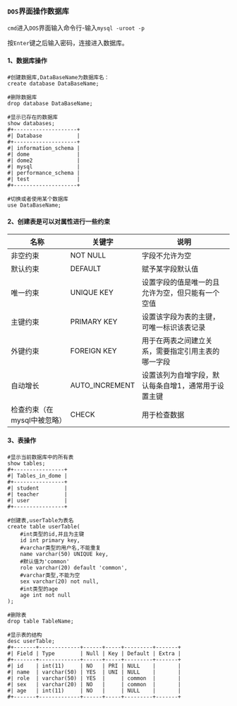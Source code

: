 ### `DOS`界面操作数据库

`cmd`进入`DOS`界面输入命令行-输入`mysql -uroot -p`

按`Enter`键之后输入密码，连接进入数据库。



#### 1、数据库操作

~~~mysql
#创建数据库,DataBaseName为数据库名：
create database DataBaseName;

#删除数据库
drop database DataBaseName;

#显示已存在的数据库
show databases;
#+--------------------+
#| Database           |
#+--------------------+
#| information_schema |
#| dome               |
#| dome2              |
#| mysql              |
#| performance_schema |
#| test               |
#+--------------------+

#切换或者使用某个数据库
use DataBaseName;
~~~



#### 2、创建表是可以对属性进行一些约束

| 名称                        | 关键字         | 说明                                                |
| --------------------------- | -------------- | --------------------------------------------------- |
| 非空约束                    | NOT NULL       | 字段不允许为空                                      |
| 默认约束                    | DEFAULT        | 赋予某字段默认值                                    |
| 唯一约束                    | UNIQUE KEY     | 设置字段的值是唯一的且允许为空，但只能有一个空值    |
| 主键约束                    | PRIMARY KEY    | 设置该字段为表的主键，可唯一标识该表记录            |
| 外键约束                    | FOREIGN KEY    | 用于在两表之间建立关系，需要指定引用主表的哪一字段  |
| 自动增长                    | AUTO_INCREMENT | 设置该列为自增字段，默认每条自增1，通常用于设置主键 |
| 检查约束（在mysql中被忽略） | CHECK          | 用于检查数据                                        |



#### 3、表操作

~~~mysql
#显示当前数据库中的所有表
show tables;
#+----------------+
#| Tables_in_dome |
#+----------------+
#| student        |
#| teacher        |
#| user           |
#+----------------+

#创建表,userTable为表名
create table userTable(
    #int类型的id,并且为主键
	id int primary key,
    #varchar类型的用户名,不能重复
    name varchar(50) UNIQUE key,
    #默认值为'common'
    role varchar(20) default 'common',
    #varchar类型,不能为空
    sex varchar(20) not null,
    #int类型的age
    age int not null
);

#删除表
drop table TableName;

#显示表的结构
desc userTable;
#+-------+-------------+------+-----+---------+-------+
#| Field | Type        | Null | Key | Default | Extra |
#+-------+-------------+------+-----+---------+-------+
#| id    | int(11)     | NO   | PRI | NULL    |       |
#| name  | varchar(50) | YES  | UNI | NULL    |       |
#| role  | varchar(50) | YES  |     | common  |       |
#| sex   | varchar(20) | NO   |     | common  |       |
#| age   | int(11)     | NO   |     | NULL    |       |
#+-------+-------------+------+-----+---------+-------+
~~~



